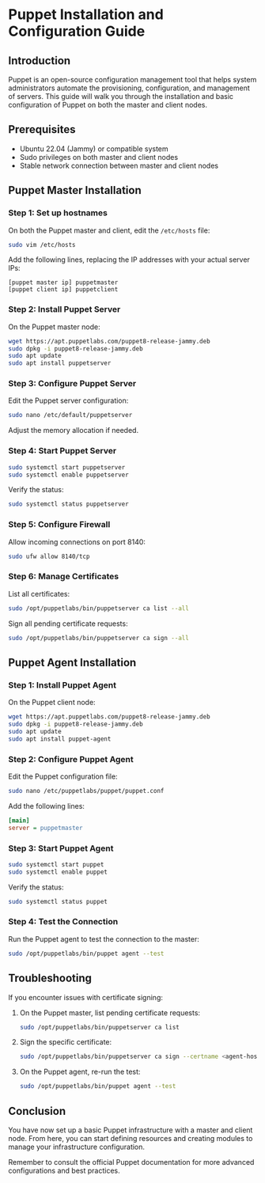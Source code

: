 # Puppet Installation and Configuration Guide

## Introduction

Puppet is an open-source configuration management tool that helps system administrators automate the provisioning, configuration, and management of servers. This guide will walk you through the installation and basic configuration of Puppet on both the master and client nodes.

## Prerequisites

- Ubuntu 22.04 (Jammy) or compatible system
- Sudo privileges on both master and client nodes
- Stable network connection between master and client nodes

## Puppet Master Installation

### Step 1: Set up hostnames

On both the Puppet master and client, edit the `/etc/hosts` file:

```bash
sudo vim /etc/hosts
```

Add the following lines, replacing the IP addresses with your actual server IPs:

```
[puppet master ip] puppetmaster
[puppet client ip] puppetclient
```

### Step 2: Install Puppet Server

On the Puppet master node:

```bash
wget https://apt.puppetlabs.com/puppet8-release-jammy.deb
sudo dpkg -i puppet8-release-jammy.deb
sudo apt update
sudo apt install puppetserver
```

### Step 3: Configure Puppet Server

Edit the Puppet server configuration:

```bash
sudo nano /etc/default/puppetserver
```

Adjust the memory allocation if needed.

### Step 4: Start Puppet Server

```bash
sudo systemctl start puppetserver
sudo systemctl enable puppetserver
```

Verify the status:

```bash
sudo systemctl status puppetserver
```

### Step 5: Configure Firewall

Allow incoming connections on port 8140:

```bash
sudo ufw allow 8140/tcp
```

### Step 6: Manage Certificates

List all certificates:

```bash
sudo /opt/puppetlabs/bin/puppetserver ca list --all
```

Sign all pending certificate requests:

```bash
sudo /opt/puppetlabs/bin/puppetserver ca sign --all
```

## Puppet Agent Installation

### Step 1: Install Puppet Agent

On the Puppet client node:

```bash
wget https://apt.puppetlabs.com/puppet8-release-jammy.deb
sudo dpkg -i puppet8-release-jammy.deb
sudo apt update
sudo apt install puppet-agent
```

### Step 2: Configure Puppet Agent

Edit the Puppet configuration file:

```bash
sudo nano /etc/puppetlabs/puppet/puppet.conf
```

Add the following lines:

```ini
[main]
server = puppetmaster
```

### Step 3: Start Puppet Agent

```bash
sudo systemctl start puppet
sudo systemctl enable puppet
```

Verify the status:

```bash
sudo systemctl status puppet
```

### Step 4: Test the Connection

Run the Puppet agent to test the connection to the master:

```bash
sudo /opt/puppetlabs/bin/puppet agent --test
```

## Troubleshooting

If you encounter issues with certificate signing:

1. On the Puppet master, list pending certificate requests:

   ```bash
   sudo /opt/puppetlabs/bin/puppetserver ca list
   ```

2. Sign the specific certificate:

   ```bash
   sudo /opt/puppetlabs/bin/puppetserver ca sign --certname <agent-hostname>
   ```

3. On the Puppet agent, re-run the test:

   ```bash
   sudo /opt/puppetlabs/bin/puppet agent --test
   ```

## Conclusion

You have now set up a basic Puppet infrastructure with a master and client node. From here, you can start defining resources and creating modules to manage your infrastructure configuration.

Remember to consult the official Puppet documentation for more advanced configurations and best practices.
